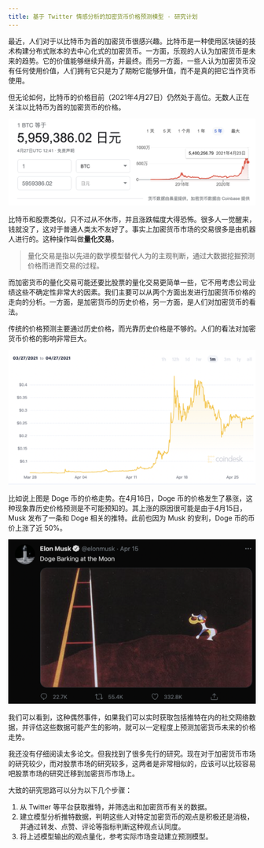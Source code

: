 ```yaml
---
title: 基于 Twitter 情感分析的加密货币价格预测模型 - 研究计划
---
```


最近，人们对于以比特币为首的加密货币很感兴趣。比特币是一种使用区块链的技术构建分布式账本的去中心化式的加密货币。一方面，乐观的人认为加密货币是未来的趋势。它的价值能够继续升高，并最终。而另一方面，一些人认为加密货币没有任何使用价值，人们拥有它只是为了期盼它能够升值，而不是真的把它当作货币使用。

但无论如何，比特币的价格目前（2021年4月27日）仍然处于高位。无数人正在关注以比特币为首的加密货币的价格。

![Bitcoin price](../assets/images/截屏2021-04-27%20下午9.42.57.png)

比特币和股票类似，只不过从不休市，并且涨跌幅度大得恐怖。很多人一觉醒来，钱就没了，这对于普通人类太不友好了。事实上加密货币市场的交易很多是由机器人进行的。这种操作叫做**量化交易**。

> 量化交易是指以先进的数学模型替代人为的主观判断，通过大数据挖掘预测价格而进而交易的过程。

而加密货币的量化交易可能还要比股票的量化交易更简单一些，它不用考虑公司业绩这些不确定性非常大的因素。我们主要可以从两个方面出发进行加密货币价格的走向的分析。一方面，是加密货币的历史价格，另一方面，是人们对加密货币的看法。

传统的价格预测主要通过历史价格，而光靠历史价格是不够的。人们的看法对加密货币价格的影响非常巨大。

![DogeCoin price](../assets/images/截屏2021-04-27%20下午10.07.34.png)

比如说上图是 Doge 币的价格走势。在4月16日，Doge 币的价格发生了暴涨，这种现象靠历史价格预测是不可能预知的。其上涨的原因很可能是由于4月15日，Musk 发布了一条和 Doge 相关的推特。此前也因为 Musk 的安利，Doge 币的币价上涨了近 50%。

![Musk's Twitter](../assets/images/截屏2021-04-27%20下午10.11.10.png)

我们可以看到，这种偶然事件，如果我们可以实时获取包括推特在内的社交网络数据，并评估这些数据可能产生的影响，就可以一定程度上预测加密货币未来的价格走势。

我还没有仔细阅读太多论文。但我找到了很多先行的研究。现在对于加密货币市场的研究较少，而对股票市场的研究较多，这两者是非常相似的，应该可以比较容易吧股票市场的研究迁移到加密货币市场上。

大致的研究思路可以分为以下几个步骤：

1. 从 Twitter 等平台获取推特，并筛选出和加密货币有关的数据。
2. 建立模型分析推特数据，判明这些人对特定加密货币的观点是积极还是消极，并通过转发、点赞、评论等指标判断这种观点认同度。
3. 将上述模型输出的观点量化，参考实际市场变动建立预测模型。
